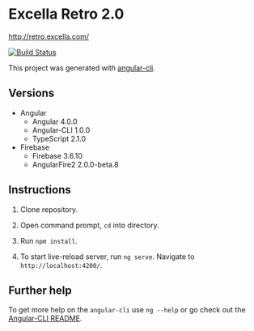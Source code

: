 # Excella Retro 2.0

http://retro.excella.com/

[![Build Status](https://travis-ci.org/excellalabs/excella-retro-2.svg?branch=master)](https://travis-ci.org/excellalabs/excella-retro-2)

This project was generated with [angular-cli](https://github.com/angular/angular-cli).

## Versions

- Angular
  - Angular 4.0.0
  - Angular-CLI 1.0.0
  - TypeScript 2.1.0
- Firebase
  - Firebase 3.6.10
  - AngularFire2 2.0.0-beta.8

## Instructions

1) Clone repository.

2) Open command prompt, `cd` into directory.

3) Run `npm install`.

4) To start live-reload server, run `ng serve`. Navigate to `http://localhost:4200/`.

## Further help

To get more help on the `angular-cli` use `ng --help` or go check out the [Angular-CLI README](https://github.com/angular/angular-cli/blob/master/README.md).
